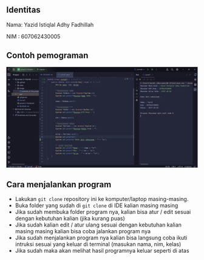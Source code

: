 ## Identitas

Nama: Yazid Istiqlal Adhy Fadhillah

NIM : 607062430005

## Contoh pemograman

![contoh.png](image%2Fcontoh.png)

## Cara menjalankan program

- Lakukan `git clone` repository ini ke komputer/laptop masing-masing.
- Buka folder yang sudah di `git clone` di IDE kalian masing masing
- Jika sudah membuka folder program nya, kalian bisa atur / edit sesuai dengan kebutuhan kalian (jika kurang puas)
- Jika sudah kalian edit / atur ulang sesuai dengan kebutuhan kalian masing masing kalian bisa coba jalankan program nya
- Jika sudah menjalankan program nya kalian bisa langsung coba ikuti intruksi sesuai yang keluar di terminal (masukan nama, nim, kelas)
- Jika sudah maka akan melihat hasil programnya keluar seperti di atas
